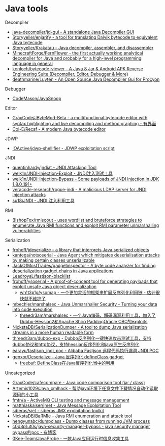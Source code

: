 # Java tools

Decompiler

* [java-decompiler/jd-gui - A standalone Java Decompiler GUI](https://github.com/java-decompiler/jd-gui)
* [Storyyeller/enjarify - a tool for translating Dalvik bytecode to equivalent Java bytecode](https://github.com/Storyyeller/enjarify)
* [Storyyeller/Krakatau - Java decompiler, assembler, and disassembler](https://github.com/Storyyeller/Krakatau)
* [MinecraftForge/FernFlower - the first actually working analytical decompiler for Java and probably for a high-level programming language in general](https://github.com/MinecraftForge/FernFlower)
* [konloch/bytecode-viewer - A Java 8 Jar & Android APK Reverse Engineering Suite (Decompiler, Editor, Debugger & More)](https://github.com/konloch/bytecode-viewer)
* [deathmarine/Luyten - An Open Source Java Decompiler Gui for Procyon](https://github.com/deathmarine/Luyten)

Debugger

* [CodeMason/JavaSnoop](https://github.com/CodeMason/JavaSnoop)

Editor

* [GraxCode/JByteMod-Beta - a multifunctional bytecode editor with syntax highlighting and live decompiling and method graphing - 有界面](https://github.com/GraxCode/JByteMod-Beta)
* [Col-E/Recaf - A modern Java bytecode editor](https://github.com/Col-E/Recaf)

JDWP

* [IOActive/jdwp-shellifier - JDWP exploitation script](https://github.com/IOActive/jdwp-shellifier)

JNDI

* [quentinhardy/jndiat - JNDI Attacking Tool](https://github.com/quentinhardy/jndiat)
* [welk1n/JNDI-Injection-Exploit - JNDI注入测试工具](https://github.com/welk1n/JNDI-Injection-Exploit)
* [welk1n/JNDI-Injection-Bypass - Some payloads of JNDI Injection in JDK 1.8.0_191+](https://github.com/welk1n/JNDI-Injection-Bypass)
* [veracode-research/rogue-jndi - A malicious LDAP server for JNDI injection attacks](https://github.com/veracode-research/rogue-jndi)
* [su18/JNDI - JNDI 注入利用工具](https://github.com/su18/JNDI)

RMI

* [BishopFox/rmiscout - uses wordlist and bruteforce strategies to enumerate Java RMI functions and exploit RMI parameter unmarshalling vulnerabilities](https://github.com/BishopFox/rmiscout)

Serialization

* [frohoff/jdeserialize - a library that interprets Java serialized objects](https://github.com/frohoff/jdeserialize/tree/master/jdeserialize)
* [kantega/notsoserial - Java Agent which mitigates deserialisation attacks by making certain classes unserializable](https://github.com/kantega/notsoserial)
* [JackOfMostTrades/gadgetinspector - A byte code analyzer for finding deserialization gadget chains in Java applications](https://github.com/JackOfMostTrades/gadgetinspector)
* [LeadroyaL/fastjson-blacklist](https://github.com/LeadroyaL/fastjson-blacklist)
* [frohoff/ysoserial - A proof-of-concept tool for generating payloads that exploit unsafe Java object deserialization](https://github.com/frohoff/ysoserial)
  * [wh1t3p1g/ysomap - 一个更加灵活的框架来扩展反序列化利用链 - 估计很快就不维护了](https://github.com/wh1t3p1g/ysomap)
* [mbechler/marshalsec - Java Unmarshaller Security - Turning your data into code execution](https://github.com/mbechler/marshalsec)
  * [threedr3am/marshalsec - 一个Java编码、解码漏洞利用工具，加入了Dubbo-Hessian2和Apache Shiro PaddingOracle CBC的exploits](https://github.com/threedr3am/marshalsec)
* [NickstaDB/SerializationDumper - A tool to dump Java serialization streams in a more human readable form](https://github.com/NickstaDB/SerializationDumper)
* [threedr3am/dubbo-exp - Dubbo反序列化一键快速攻击测试工具，支持dubbo协议和http协议，支持hessian反序列化和java原生反序列化](https://github.com/threedr3am/dubbo-exp)
* [earayu/fastjson_jndi_poc - Alibaba Fastjson 远程代码执行漏洞 JNDI POC](https://github.com/earayu/fastjson_jndi_poc)
* [genxor/Deserialize - Java 反序列化 defineClass gadget](https://github.com/genxor/Deserialize)
  * [freebuf: DefineClass在Java反序列化当中的利用](https://www.freebuf.com/articles/others-articles/167932.html)

Uncategorized

* [GraxCode/cafecompare - Java code comparison tool (jar / class)](https://github.com/GraxCode/cafecompare)
* [Artemis1029/Java_xmlhack - 帮助java环境下任意文件下载情况自动化读取源码的小工具](https://github.com/Artemis1029/Java_xmlhack)
* [fmtn/a - ActiveMQ CLI testing and message management](https://github.com/fmtn/a)
* [matthiaskaiser/jmet - Java Message Exploitation Tool](https://github.com/matthiaskaiser/jmet)
* [siberas/sjet - siberas JMX exploitation toolkit](https://github.com/siberas/sjet)
* [NickstaDB/BaRMIe - Java RMI enumeration and attack tool](https://github.com/NickstaDB/BaRMIe)
* [hengyunabc/dumpclass - Dump classes from running JVM process](https://github.com/hengyunabc/dumpclass)
* [c0d3p1ut0s/java-security-manager-bypass - java security manager bypass的poc - 有博客](https://github.com/c0d3p1ut0s/java-security-manager-bypass)
* [0Kee-Team/JavaProbe - 一款Java应用运行时信息收集工具](https://github.com/0Kee-Team/JavaProbe)

